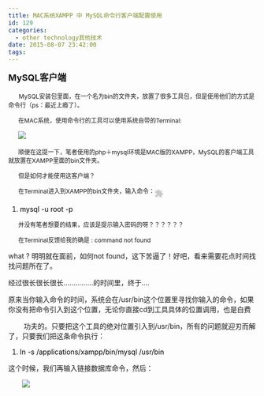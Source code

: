 ```yaml
---
title: MAC系统XAMPP 中 MySQL命令行客户端配置使用
id: 129
categories:
  - other technology其他技术
date: 2015-08-07 23:42:00
tags:
---
```


**<span style="font-size: 18px;">MySQL客户端</span>**

<span style="font-size: 18px; font-weight: bold;">&nbsp; &nbsp; &nbsp;</span><span style="font-size: 12px;">MySQL安装包里面，在一个名为bin的文件夹，放置了很多工具包，但是使用他们的方式是命令行（ps：最近上瘾了）。</span>

<span style="font-size: 12px;">&nbsp; &nbsp; &nbsp; 在MAC系统，使用命令行的工具可以使用系统自带的Terminal:</span>

<span style="font-size: 12px;">&nbsp; &nbsp; &nbsp;&nbsp;![](http://img.blog.csdn.net/20140616161819640?watermark/2/text/aHR0cDovL2Jsb2cuY3Nkbi5uZXQvanNfZGFkYQ==/font/5a6L5L2T/fontsize/400/fill/I0JBQkFCMA==/dissolve/70/gravity/Center)</span>

<span style="font-size: 12px;">&nbsp; &nbsp; &nbsp; 顺便在这提一下，笔者使用的php＋mysql环境是MAC版的XAMPP，MySQL的客户端工具就放置在XAMPP里面的bin文件夹。</span>

<span style="font-size: 12px;">&nbsp; &nbsp; &nbsp; 但是如何才能使用这客户端？</span>

<span style="font-size: 12px;">&nbsp; &nbsp; &nbsp; 在Terminal进入到XAMPP的bin文件夹，输入命令：</span><embed id="ZeroClipboardMovie_1" src="http://static.blog.csdn.net/scripts/ZeroClipboard/ZeroClipboard.swf" loop="false" menu="false" quality="best" bgcolor="#ffffff" width="18" height="18" name="ZeroClipboardMovie_1" align="middle" allowscriptaccess="always" allowfullscreen="false" type="application/x-shockwave-flash" pluginspage="http://www.macromedia.com/go/getflashplayer" flashvars="id=1&amp;width=18&amp;height=18" wmode="transparent" style="font-family: sans-serif; font-size: 16px;"/>

1.  <span style="margin: 0px; padding: 0px; border: none; color: black; background-color: inherit;"><span style="margin: 0px; padding: 0px; border: none; background-color: inherit;">mysql&nbsp;-u&nbsp;root&nbsp;-p&nbsp;&nbsp;</span></span>

<span style="font-size: 12px;">&nbsp; &nbsp; &nbsp; 并没有笔者想要的结果，应该是提示输入密码的呀？？？？？？</span>

<span style="font-size: 12px;">&nbsp; &nbsp; &nbsp; 在Terminal反馈给我的确是 : command not found</span>

<span style="white-space: pre;"></span>what ? 明明就在面前，如何not found，这下苦逼了！好吧，看来需要花点时间找找问题所在了。

<span style="white-space: pre;"></span>经过很长很长很长...............的时间里，终于....

<span style="white-space: pre;"></span>原来当你输入命令的时间，系统会在/usr/bin这个位置里寻找你输入的命令，如果你没有把命令引入到这个位置，无论你直接cd到工具具体的位置调用，也是白费

&nbsp; &nbsp; &nbsp; &nbsp; 功夫的。只要把这个工具的绝对位置引入到/usr/bin，所有的问题就迎刃而解了，只要我们把这条命令执行：

1.  <span style="margin: 0px; padding: 0px; border: none; color: black; background-color: inherit;"><span style="margin: 0px; padding: 0px; border: none; background-color: inherit;">ln&nbsp;-s&nbsp;/applications/xampp/bin/mysql&nbsp;/usr/bin&nbsp;&nbsp;</span></span>

<span style="white-space: pre;"></span>

<span style="white-space: pre;"></span>这个时候，我们再输入链接数据库命令，然后：

&nbsp; &nbsp; &nbsp; &nbsp;![](http://img.blog.csdn.net/20140616163422578?watermark/2/text/aHR0cDovL2Jsb2cuY3Nkbi5uZXQvanNfZGFkYQ==/font/5a6L5L2T/fontsize/400/fill/I0JBQkFCMA==/dissolve/70/gravity/Center)

<span style="white-space: pre;"></span>